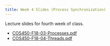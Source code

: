 ```yaml
---
title: Week 4 Slides (Process Synchronization)
---
```


Lecture slides for fourth week of class.

* [COS450-F18-03-Processes.pdf](/assets/COS450-F18-03-Processes.pdf)
* [COS450-F18-04-Threads.pdf](/assets/COS450-F18-04-Threads.pdf)
